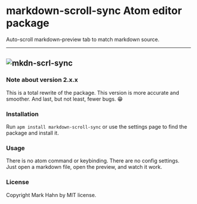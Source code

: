 
# markdown-scroll-sync Atom editor package

Auto-scroll markdown-preview tab to match markdown source.

---
![mkdn-scrl-sync](https://cloud.githubusercontent.com/assets/811455/11317259/c5b9b0c2-8fdc-11e5-8f85-b7deefb525c5.gif)
---

### Note about version 2.x.x

This is a total rewrite of the package. This version is more accurate and smoother.  And last, but not least, fewer bugs. 😁

### Installation

Run `apm install markdown-scroll-sync` or use the settings page to find the package and install it.

### Usage

There is no atom command or keybinding. There are no config settings.  Just open a markdown file, open the preview, and watch it work.
 
### License

Copyright Mark Hahn by MIT license.
